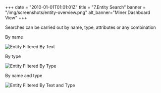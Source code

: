 +++
date = "2010-01-01T01:01:01Z"
title = "7.Entity Search"
banner = "/img/screenshots/entity-overview.png"
alt_banner="Miner Dashboard View"
+++

Searches can be carried out by name, type, attributes or any combination

By name

![Entity Filtered By Text](/img/screenshots/entity-overview-filtered-text.png)

By type

![Entity Filtered By Type](/img/screenshots/entity-overview-filtered-type.png)

By name and type

![Entity Filtered By Text and Type](/img/screenshots/entity-overview-filtered-text-type.png)